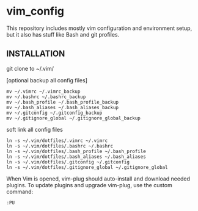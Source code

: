 vim_config
==========

This repository includes mostly vim configuration and environment setup, but it also has stuff like Bash and git profiles.


INSTALLATION
------------

git clone to ~/.vim/

[optional backup all config files]

    mv ~/.vimrc ~/.vimrc_backup
    mv ~/.bashrc ~/.bashrc_backup
    mv ~/.bash_profile ~/.bash_profile_backup
    mv ~/.bash_aliases ~/.bash_aliases_backup
    mv ~/.gitconfig ~/.gitconfig_backup
    mv ~/.gitignore_global ~/.gitignore_global_backup

soft link all config files

    ln -s ~/.vim/dotfiles/.vimrc ~/.vimrc
    ln -s ~/.vim/dotfiles/.bashrc ~/.bashrc
    ln -s ~/.vim/dotfiles/.bash_profile ~/.bash_profile
    ln -s ~/.vim/dotfiles/.bash_aliases ~/.bash_aliases
    ln -s ~/.vim/dotfiles/.gitconfig ~/.gitconfig
    ln -s ~/.vim/dotfiles/.gitignore_global ~/.gitignore_global

When Vim is opened, vim-plug should auto-install and download needed plugins.
To update plugins and upgrade vim-plug, use the custom command:

    :PU

